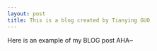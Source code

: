 ```yaml
---
layout: post
title: This is a blog created by Tianying GUO
---
```


Here is an example of my BLOG post AHA~

